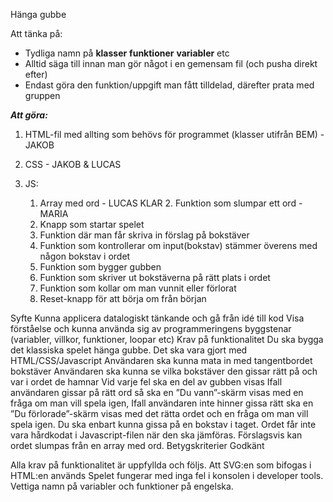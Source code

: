 Hänga gubbe

Att tänka på:
- Tydliga namn på **klasser** **funktioner** **variabler** etc
- Alltid säga till innan man gör något i en gemensam fil (och pusha direkt efter)
- Endast göra den funktion/uppgift man fått tilldelad, därefter prata med gruppen

***Att göra:***
1. HTML-fil med allting som behövs för programmet (klasser utifrån BEM) - JAKOB
    
2. CSS - JAKOB & LUCAS

3. JS:
    1. Array med ord - LUCAS
  KLAR  2. Funktion som slumpar ett ord - MARIA
    3. Knapp som startar spelet
    4. Funktion där man får skriva in förslag på bokstäver
    5. Funktion som kontrollerar om input(bokstav) stämmer överens med någon bokstav i ordet
    6. Funktion som bygger  gubben
    7. Funktion som skriver ut bokstäverna på rätt plats i ordet
    8. Funktion som kollar om man vunnit eller förlorat
    9. Reset-knapp för att börja om från början



Syfte
Kunna applicera datalogiskt tänkande och gå från idé till kod
Visa förståelse och kunna använda sig av programmeringens byggstenar (variabler, villkor, funktioner, loopar etc)
Krav på funktionalitet
Du ska bygga det klassiska spelet hänga gubbe.
Det ska vara gjort med HTML/CSS/Javascript
Användaren ska kunna mata in med tangentbordet bokstäver
Användaren ska kunna se vilka bokstäver den gissar rätt på och var i ordet de hamnar
Vid varje fel ska en del av gubben visas
Ifall användaren gissar på rätt ord så ska en ”Du vann”-skärm visas med en fråga om man vill spela igen,
Ifall användaren inte hinner gissa rätt ska en ”Du förlorade”-skärm visas med det rätta ordet och en fråga om man vill spela igen.
Du ska enbart kunna gissa på en bokstav i taget.
Ordet får inte vara hårdkodat i Javascript-filen när den ska jämföras. Förslagsvis kan ordet slumpas från en array med ord.
Betygskriterier
Godkänt

Alla krav på funktionalitet är uppfyllda och följs.
Att SVG:en som bifogas i HTML:en används
Spelet fungerar med inga fel i konsolen i developer tools.
Vettiga namn på variabler och funktioner på engelska.